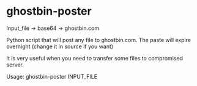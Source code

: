 # ghostbin-poster

Input_file -> base64 -> ghostbin.com

Python script that will post any file to ghostbin.com.
The paste will expire overnight (change it in source if you want)

It is very useful when you need to transfer some files to compromised server.

Usage:
ghostbin-poster INPUT_FILE
